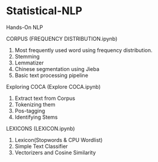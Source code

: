 # Statistical-NLP
Hands-On NLP


CORPUS (FREQUENCY DISTRIBUTION.ipynb)
1. Most frequently used word using frequency distribution.
2. Stemming
3. Lemmatizer
4. Chinese segmentation using Jieba
5. Basic text processing pipeline 


Exploring COCA (Explore COCA.ipynb)
1. Extract text from Corpus
2. Tokenizing them
3. Pos-tagging
4. Identifying Stems


LEXICONS (LEXICON.ipynb)
1. Lexicon(Stopwords & CPU Wordlist)
2. Simple Text Classifier
3. Vectorizers and Cosine Similarity
